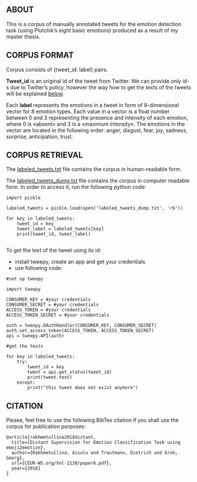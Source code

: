 ## ABOUT

This is a corpus of manually annotated tweets for the emotion detection task (using Plutchik’s eight basic emotions) produced as a result of my master thesis.


## CORPUS FORMAT

Corpus consists of {tweet_id: label} pairs.

**Tweet_id** is an original id of the tweet from Twitter. We can provide only id-s due to Twitter’s policy,  however the way how to get the texts of the tweets will be explained [below](https://github.com/Aisulu/emoji2emotion/blob/master/README.md#corpus-retrieval).

Each **label** represents the emotions in a tweet in form of 8-dimensional vector for 8 emotion types. Each value in a vector is a float number between 0 and 3 representing the presence and intensity of each emotion, where 0 is «absent» and 3 is a «maximum intensity». The emotions in the vector are located in the following order: anger, disgust, fear, joy, sadness, surprise, anticipation, trust.


## CORPUS RETRIEVAL

The [labeled_tweets.txt](labeled_tweets.txt) file contains the corpus in human-readable form.

The [labeled_tweets_dump.txt](labeled_tweets_dump.txt) file contains the corpus in computer readable form. In order to access it, run the following python code:

```
import pickle

labeled_tweets = pickle.load(open('labeled_tweets_dump.txt', 'rb'))

for key in labeled_tweets:
	tweet_id = key
	tweet_label = labeled_tweets[key]
	print(tweet_id, tweet_label)
	
```

To get the text of the tweet using its id:
- install tweepy, create an app and get your credentials
- use following code:
 
```
#set up tweepy

import tweepy

CONSUMER_KEY = #your credentials
CONSUMER_SECRET = #your credentials
ACCESS_TOKEN = #your credentials
ACCESS_TOKEN_SECRET = #your credentials

auth = tweepy.OAuthHandler(CONSUMER_KEY, CONSUMER_SECRET)
auth.set_access_token(ACCESS_TOKEN, ACCESS_TOKEN_SECRET)
api = tweepy.API(auth)

#get the texts

for key in labeled_tweets:
	try:
		tweet_id = key
		tweet = api.get_status(tweet_id)
		print(tweet.text)       
	except:
		print("this tweet does not exist anymore")
```
## CITATION

Please, feel free to use the following BibTex citation if you shall use the corpus for publication purposes:

```
@article{rakhmetullina2018distant,
  title={Distant Supervision for Emotion Classification Task using emoji2emotion},
  author={Rakhmetullina, Aisulu and Trautmann, Dietrich and Groh, Georg},
  url={CEUR-WS.org/Vol-2130/paper6.pdf},
  year={2018}
}
```
